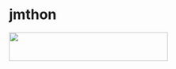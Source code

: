 # jmthon

<p align="left"><a href="https://heroku.com/deploy?template=https://github.com/alic4ali/roz"> <img src="https://img.shields.io/badge/Deploy%20To%20Heroku-purple?style=for-the-badge&logo=heroku" width="320" height="58.45"/></a></p>
